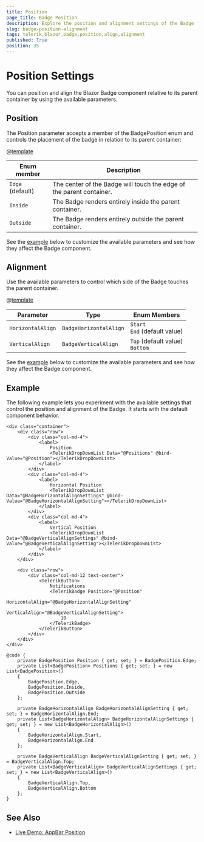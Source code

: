 ```yaml
---
title: Position
page_title: Badge Position
description: Explore the position and alignment settings of the Badge for Blazor. The example at the bottom of the page lets you experiment with the available parameters.
slug: badge-position-alignment
tags: telerik,blazor,badge,position,align,alignment
published: True
position: 35
---
```


# Position Settings

You can position and align the Blazor Badge component relative to its parent container by using the available parameters.

## Position

The Position parameter accepts a member of the BadgePosition enum and controls the placement of the badge in relation to its parent container:

@[template](/_contentTemplates/common/parameters-table-styles.md#table-layout)

| Enum member | Description |
|---------------|--------|
| `Edge` <br /> (default) | The center of the Badge will touch the edge of the parent container. |
| `Inside` | The Badge renders entirely inside the parent container. |
| `Outside`   | The Badge renders entirely outside the parent container. | 

See the [example](#example) below to customize the available parameters and see how they affect the Badge component.

## Alignment

Use the available parameters to control which side of the Badge touches the parent container.

@[template](/_contentTemplates/common/parameters-table-styles.md#table-layout)

| Parameter | Type | Enum Members |
| ----------- | ----------- | ----------- |
| `HorizontalAlign` | `BadgeHorizontalAlign` | `Start` <br /> `End` (default value) |
| `VerticalAlign` | `BadgeVerticalAlign` | `Top` (default value) <br /> `Bottom` |

See the [example](#example) below to customize the available parameters and see how they affect the Badge component.

## Example

The following example lets you experiment with the available settings that control the position and alignment of the Badge. It starts with the default component behavior.

````CSHTML
<div class="container">
    <div class="row">
        <div class="col-md-4">
            <label>
                Position
                <TelerikDropDownList Data="@Positions" @bind-Value="@Position"></TelerikDropDownList>
            </label>
        </div>
        <div class="col-md-4">
            <label>
                Horizontal Position
                <TelerikDropDownList Data="@BadgeHorizontalAlignSettings" @bind-Value="@BadgeHorizontalAlignSetting"></TelerikDropDownList>
            </label>
        </div>
        <div class="col-md-4">
            <label>
                Vertical Position
                <TelerikDropDownList Data="@BadgeVerticalAlignSettings" @bind-Value="@BadgeVerticalAlignSetting"></TelerikDropDownList>
            </label>
        </div>
    </div>

    <div class="row">
        <div class="col-md-12 text-center">
            <TelerikButton>
                Notifications
                <TelerikBadge Position="@Position"
                              HorizontalAlign="@BadgeHorizontalAlignSetting"
                              VerticalAlign="@BadgeVerticalAlignSetting">
                    10
                </TelerikBadge>
            </TelerikButton>
        </div>
    </div>
</div>

@code {
    private BadgePosition Position { get; set; } = BadgePosition.Edge;
    private List<BadgePosition> Positions { get; set; } = new List<BadgePosition>()
    {
        BadgePosition.Edge,
        BadgePosition.Inside,
        BadgePosition.Outside
    };

    private BadgeHorizontalAlign BadgeHorizontalAlignSetting { get; set; } = BadgeHorizontalAlign.End;
    private List<BadgeHorizontalAlign> BadgeHorizontalAlignSettings { get; set; } = new List<BadgeHorizontalAlign>()
    {
        BadgeHorizontalAlign.Start,
        BadgeHorizontalAlign.End
    };

    private BadgeVerticalAlign BadgeVerticalAlignSetting { get; set; } = BadgeVerticalAlign.Top;
    private List<BadgeVerticalAlign> BadgeVerticalAlignSettings { get; set; } = new List<BadgeVerticalAlign>()
    {
        BadgeVerticalAlign.Top,
        BadgeVerticalAlign.Bottom
    };
}
````

## See Also

  * [Live Demo: AppBar Position](https://demos.telerik.com/blazor-ui/appbar/position)